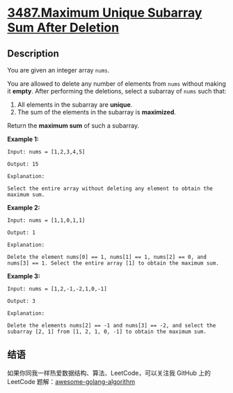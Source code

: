 # [3487.Maximum Unique Subarray Sum After Deletion][title]

## Description
You are given an integer array `nums`.

You are allowed to delete any number of elements from `nums` without making it **empty**. After performing the deletions, select a subarray of `nums` such that:

1. All elements in the subarray are **unique**.
2. The sum of the elements in the subarray is **maximized**.

Return the **maximum sum** of such a subarray.

**Example 1:**

```
Input: nums = [1,2,3,4,5]

Output: 15

Explanation:

Select the entire array without deleting any element to obtain the maximum sum.
```

**Example 2:**

```
Input: nums = [1,1,0,1,1]

Output: 1

Explanation:

Delete the element nums[0] == 1, nums[1] == 1, nums[2] == 0, and nums[3] == 1. Select the entire array [1] to obtain the maximum sum.
```

**Example 3:**

```
Input: nums = [1,2,-1,-2,1,0,-1]

Output: 3

Explanation:

Delete the elements nums[2] == -1 and nums[3] == -2, and select the subarray [2, 1] from [1, 2, 1, 0, -1] to obtain the maximum sum.
```

## 结语

如果你同我一样热爱数据结构、算法、LeetCode，可以关注我 GitHub 上的 LeetCode 题解：[awesome-golang-algorithm][me]

[title]: https://leetcode.com/problems/maximum-unique-subarray-sum-after-deletion/
[me]: https://github.com/kylesliu/awesome-golang-algorithm
